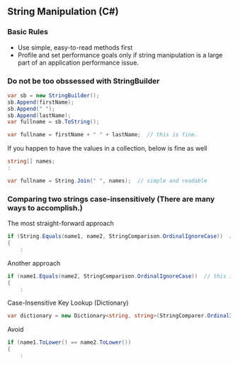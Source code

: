 ## String Manipulation (C#)

### Basic Rules
* Use simple, easy-to-read methods first
* Profile and set performance goals only if string manipulation is a large part of an application performance issue.

### Do not be too obssessed with StringBuilder
``` csharp
var sb = new StringBuilder();
sb.Append(firstName);
sb.Append(" ");
sb.Append(lastName);
var fullname = sb.ToString();
```
``` csharp
var fullname = firstName + " " + lastName;  // this is fine.
```

If you happen to have the values in a collection, below is fine as well
``` csharp
string[] names;
:

var fullname = String.Join(" ", names);  // simple and readable
```

### Comparing two strings case-insensitively (There are many ways to accomplish.)
The most straight-forward approach
``` csharp
if (String.Equals(name1, name2, StringComparison.OrdinalIgnoreCase))  // also null-safe
{
    :
```

Another approach
``` csharp
if (name1.Equals(name2, StringComparison.OrdinalIgnoreCase))  // this is not null safe if name1 can be null.
{
    :
```

Case-Insensitive Key Lookup (Dictionary)
``` csharp
var dictionary = new Dictionary<string, string>(StringComparer.OrdinalIgnoreCase);
```

Avoid
``` csharp
if (name1.ToLower() == name2.ToLower())
{
    :
```
